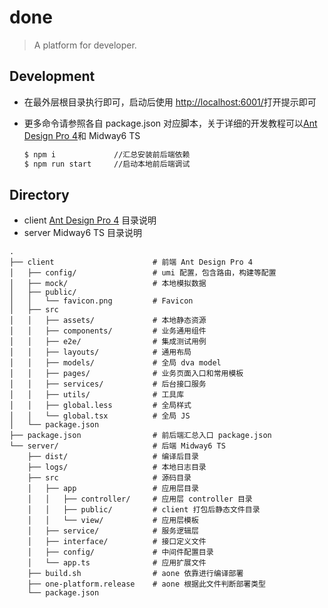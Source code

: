 # done

> A platform for developer.

## Development

- 在最外层根目录执行即可，启动后使用 <http://localhost:6001/>打开提示即可
- 更多命令请参照各自 package.json 对应脚本，关于详细的开发教程可以[Ant Design Pro 4](https://pro.ant.design/docs/getting-started-cn)和 Midway6 TS

  ```bash
  $ npm i             //汇总安装前后端依赖
  $ npm run start     //启动本地前后端调试
  ```

## Directory

- client [Ant Design Pro 4](https://pro.ant.design/docs/getting-started-cn#%E7%9B%AE%E5%BD%95%E7%BB%93%E6%9E%84) 目录说明
- server Midway6 TS 目录说明

```tree
.
├── client                      # 前端 Ant Design Pro 4
│   ├── config/                 # umi 配置，包含路由，构建等配置
│   ├── mock/                   # 本地模拟数据
│   ├── public/
│   │   └── favicon.png         # Favicon
│   ├── src
│   │   ├── assets/             # 本地静态资源
│   │   ├── components/         # 业务通用组件
│   │   ├── e2e/                # 集成测试用例
│   │   ├── layouts/            # 通用布局
│   │   ├── models/             # 全局 dva model
│   │   ├── pages/              # 业务页面入口和常用模板
│   │   ├── services/           # 后台接口服务
│   │   ├── utils/              # 工具库
│   │   ├── global.less         # 全局样式
│   │   └── global.tsx          # 全局 JS
│   └── package.json
├── package.json                # 前后端汇总入口 package.json
└── server/                     # 后端 Midway6 TS
    ├── dist/                   # 编译后目录
    ├── logs/                   # 本地日志目录
    ├── src                     # 源码目录
    │   ├── app                 # 应用层目录
    │   │   ├── controller/     # 应用层 controller 目录
    │   │   ├── public/         # client 打包后静态文件目录
    │   │   └── view/           # 应用层模板
    │   ├── service/            # 服务逻辑层
    │   ├── interface/          # 接口定义文件
    │   ├── config/             # 中间件配置目录
    │   └── app.ts              # 应用扩展文件
    ├── build.sh                # aone 依靠进行编译部署
    ├── one-platform.release    # aone 根据此文件判断部署类型
    └── package.json
```
